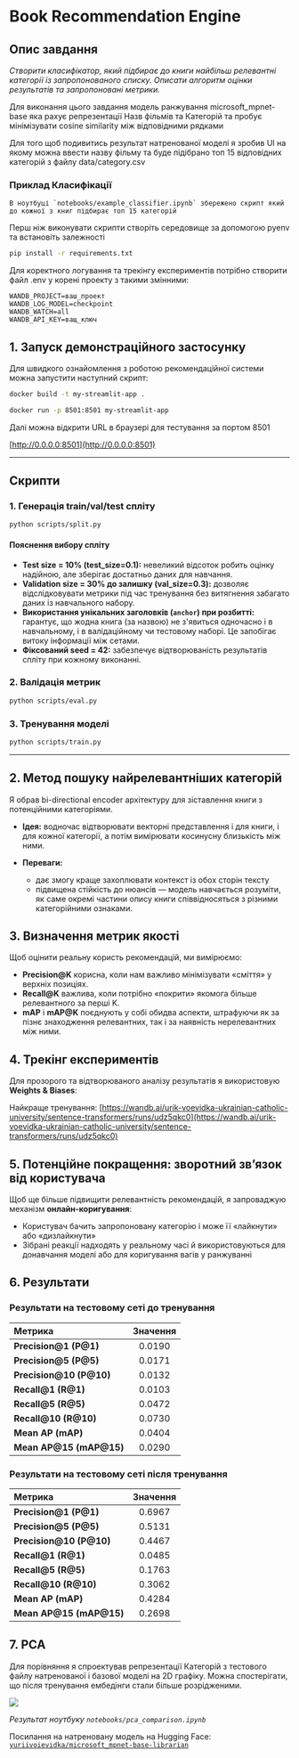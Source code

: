 # Book Recommendation Engine

## Опис завдання

*Створити класифікатор, який підбирає до книги найбільш релевантні категорії із запропонованого списку. Описати алгоритм оцінки результатів та запропоновані метрики.*

Для виконання цього завдання модель ранжування microsoft_mpnet-base яка рахує репрезентації Назв фільмів та Категорій та пробує мінімізувати cosine similarity між відповідними рядками

Для того щоб подивитись результат натренованої моделі я зробив UI на якому можна ввести назву фільму та буде підібрано топ 15 відповідних категорій з файлу 
data/category.csv



### Приклад Класифікації 

    В ноутбуці `notebooks/example_classifier.ipynb` збережено скрипт який до кожної з книг підбирає топ 15 категорій




Перш ніж виконувати скрипти створіть середовище за допомогою pyenv та встановіть залежності


```bash
pip install -r requirements.txt
```

Для коректного логування та трекінгу експериментів потрібно створити файл .env у корені проекту з такими змінними:

```
WANDB_PROJECT=ваш_проект
WANDB_LOG_MODEL=checkpoint
WANDB_WATCH=all
WANDB_API_KEY=ващ_ключ
```

## 1. Запуск демонстраційного застосунку

Для швидкого ознайомлення з роботою рекомендаційної системи можна запустити наступний скрипт:

```bash
docker build -t my-streamlit-app .

docker run -p 8501:8501 my-streamlit-app
```

Далі можна відкрити URL в браузері для тестування за портом 8501

[http://0.0.0.0:8501](http://0.0.0.0:8501)

---

## Скрипти

### 1. Генерація train/val/test спліту

```bash
python scripts/split.py
```

#### Пояснення вибору спліту

* **Test size = 10% (test\_size=0.1):** невеликий відсоток робить оцінку надійною, але зберігає достатньо даних для навчання.
* **Validation size = 30% до залишку (val\_size=0.3):** дозволяє відслідковувати метрики під час тренування без витягнення забагато даних із навчального набору.
* **Використання унікальних заголовків (`anchor`) при розбитті:** гарантує, що жодна книга (за назвою) не з'явиться одночасно і в навчальному, і в валідаційному чи тестовому наборі. Це запобігає витоку інформації між сетами.
* **Фіксований seed = 42:** забезпечує відтворюваність результатів спліту при кожному виконанні.

### 2. Валідація метрик

```bash
python scripts/eval.py
```

### 3. Тренування моделі

```bash
python scripts/train.py
```

---

## 2. Метод пошуку найрелевантніших категорій

Я обрав bi-directional encoder архітектуру для зіставлення книги з потенційними категоріями.

* **Ідея:** водночас відтворювати векторні представлення і для книги, і для кожної категорії, а потім вимірювати косинусну близькість між ними.
* **Переваги:**

  * дає змогу краще захоплювати контекст із обох сторін тексту
  * підвищена стійкість до нюансів — модель навчається розуміти, як саме окремі частини опису книги співвідносяться з різними категорійними ознаками.

## 3. Визначення метрик якості

Щоб оцінити реальну користь рекомендацій, ми вимірюємо:

* **Precision\@K** корисна, коли нам важливо мінімізувати «сміття» у верхніх позиціях.
* **Recall\@K** важлива, коли потрібно «покрити» якомога більше релевантного за перші K.
* **mAP** і **mAP\@K** поєднують у собі обидва аспекти, штрафуючи як за пізнє знаходження релевантних, так і за наявність нерелевантних між ними.

## 4. Трекінг експериментів

Для прозорого та відтворюваного аналізу результатів я використовую **Weights & Biases**:

Найкраще тренування:
[https://wandb.ai/urik-voevidka-ukrainian-catholic-university/sentence-transformers/runs/udz5qkc0](https://wandb.ai/urik-voevidka-ukrainian-catholic-university/sentence-transformers/runs/udz5qkc0)

## 5. Потенційне покращення: зворотний зв’язок від користувача

Щоб ще більше підвищити релевантність рекомендацій, я запроваджую механізм **онлайн-коригування**:

* Користувач бачить запропоновану категорію і може її «лайкнути» або «дизлайкнути»
* Зібрані реакції надходять у реаль­ному часі й використовуються для донавчання моделі або для коригування вагів у ранжуванні

## 6. Результати

### Результати на тестовому сеті до тренування

| Метрика                   | Значення |
| :------------------------ | :------: |
| **Precision\@1 (P\@1)**   |  0.0190  |
| **Precision\@5 (P\@5)**   |  0.0171  |
| **Precision\@10 (P\@10)** |  0.0132  |
| **Recall\@1 (R\@1)**      |  0.0103  |
| **Recall\@5 (R\@5)**      |  0.0472  |
| **Recall\@10 (R\@10)**    |  0.0730  |
| **Mean AP (mAP)**         |  0.0404  |
| **Mean AP\@15 (mAP\@15)** |  0.0290  |

### Результати на тестовому сеті після тренування

| Метрика                   | Значення |
| :------------------------ | :------: |
| **Precision\@1 (P\@1)**   |  0.6967  |
| **Precision\@5 (P\@5)**   |  0.5131  |
| **Precision\@10 (P\@10)** |  0.4467  |
| **Recall\@1 (R\@1)**      |  0.0485  |
| **Recall\@5 (R\@5)**      |  0.1763  |
| **Recall\@10 (R\@10)**    |  0.3062  |
| **Mean AP (mAP)**         |  0.4284  |
| **Mean AP\@15 (mAP\@15)** |  0.2698  |


## 7. PCA

Для порівняння я спроектував репрезентації Категорій з тестового файлу натренованої і базової моделі на 2D графіку.
Можна спостерігати, що після тренування ембедінги стали більше розрідженими.

![](pca.png)

*Результат ноутбуку `notebooks/pca_comparison.ipynb`*

Посилання на натреновану модель на Hugging Face:
[`yuriivoievidka/microsoft_mpnet-base-librarian`](https://huggingface.co/yuriivoievidka/microsoft_mpnet-base-librarian)
